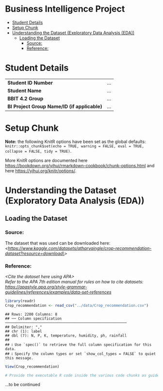 Business Intelligence Project
================
<Specify your name here>
<Specify the date when you submitted the lab>

- [Student Details](#student-details)
- [Setup Chunk](#setup-chunk)
- [Understanding the Dataset (Exploratory Data Analysis
  (EDA))](#understanding-the-dataset-exploratory-data-analysis-eda)
  - [Loading the Dataset](#loading-the-dataset)
    - [Source:](#source)
    - [Reference:](#reference)

# Student Details

|                                              |     |
|----------------------------------------------|-----|
| **Student ID Number**                        | …   |
| **Student Name**                             | …   |
| **BBIT 4.2 Group**                           | …   |
| **BI Project Group Name/ID (if applicable)** | …   |

# Setup Chunk

**Note:** the following KnitR options have been set as the global
defaults: <BR>
`knitr::opts_chunk$set(echo = TRUE, warning = FALSE, eval = TRUE, collapse = FALSE, tidy = TRUE)`.

More KnitR options are documented here
<https://bookdown.org/yihui/rmarkdown-cookbook/chunk-options.html> and
here <https://yihui.org/knitr/options/>.

# Understanding the Dataset (Exploratory Data Analysis (EDA))

## Loading the Dataset

### Source:

The dataset that was used can be downloaded here: *\<<a
href="https://www.kaggle.com/datasets/atharvaingle/crop-recommendation-dataset?resource=download\"
class="uri">https://www.kaggle.com/datasets/atharvaingle/crop-recommendation-dataset?resource=download\</a>\>*

### Reference:

*\<Cite the dataset here using APA\>  
Refer to the APA 7th edition manual for rules on how to cite datasets:
<https://apastyle.apa.org/style-grammar-guidelines/references/examples/data-set-references>*

``` r
library(readr)
Crop_recommendation <- read_csv("../data/Crop_recommendation.csv")
```

    ## Rows: 2200 Columns: 8
    ## ── Column specification ────────────────────────────────────────────────────────
    ## Delimiter: ","
    ## chr (1): label
    ## dbl (7): N, P, K, temperature, humidity, ph, rainfall
    ## 
    ## ℹ Use `spec()` to retrieve the full column specification for this data.
    ## ℹ Specify the column types or set `show_col_types = FALSE` to quiet this message.

``` r
View(Crop_recommendation)

# Provide the executable R code inside the various code chunks as guided by the lab work.
```

…to be continued
